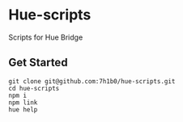 # Hue-scripts

Scripts for Hue Bridge

## Get Started

```
git clone git@github.com:7h1b0/hue-scripts.git
cd hue-scripts
npm i
npm link
hue help
```
